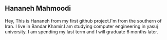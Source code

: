 ## Hananeh Mahmoodi

Hey, This is Hananeh from my first github project.I'm from the southern of Iran. I live in Bandar Khamir.I am studying computer engineering in yasuj university. I am spending my last term and I will graduate 6 months later.
